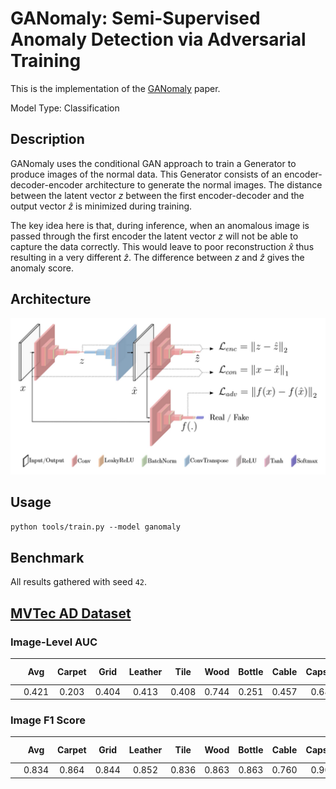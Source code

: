 # GANomaly: Semi-Supervised Anomaly Detection via Adversarial Training

This is the implementation of the [GANomaly](https://arxiv.org/abs/1805.06725) paper.

Model Type: Classification

## Description

GANomaly uses the conditional GAN approach to train a Generator to produce images of the normal data. This Generator consists of an encoder-decoder-encoder architecture to generate the normal images. The distance between the latent vector $z$ between the first encoder-decoder and the output vector $\hat{z}$ is minimized during training.

The key idea here is that, during inference, when an anomalous image is passed through the first encoder the latent vector $z$ will not be able to capture the data correctly. This would leave to poor reconstruction $\hat{x}$ thus resulting in a very different $\hat{z}$. The difference between $z$ and $\hat{z}$ gives the anomaly score.

## Architecture

![GANomaly Architecture](../../../../../docs/source/images/ganomaly/architecture.jpg "GANomaly Architecture")

## Usage

`python tools/train.py --model ganomaly`

## Benchmark

All results gathered with seed `42`.

## [MVTec AD Dataset](https://www.mvtec.com/company/research/datasets/mvtec-ad)

### Image-Level AUC

|     |  Avg  | Carpet | Grid  | Leather | Tile  | Wood  | Bottle | Cable | Capsule | Hazelnut | Metal Nut | Pill  | Screw | Toothbrush | Transistor | Zipper |
| --- | :---: | :----: | :---: | :-----: | :---: | :---: | :----: | :---: | :-----: | :------: | :-------: | :---: | :---: | :--------: | :--------: | :----: |
|     | 0.421 | 0.203  | 0.404 |  0.413  | 0.408 | 0.744 | 0.251  | 0.457 |  0.682  |  0.537   |   0.270   | 0.472 | 0.231 |   0.372    |   0.440    | 0.434  |

### Image F1 Score

|     |  Avg  | Carpet | Grid  | Leather | Tile  | Wood  | Bottle | Cable | Capsule | Hazelnut | Metal Nut | Pill  | Screw | Toothbrush | Transistor | Zipper |
| --- | :---: | :----: | :---: | :-----: | :---: | :---: | :----: | :---: | :-----: | :------: | :-------: | :---: | :---: | :--------: | :--------: | :----: |
|     | 0.834 | 0.864  | 0.844 |  0.852  | 0.836 | 0.863 | 0.863  | 0.760 |  0.905  |  0.777   |   0.894   | 0.916 | 0.853 |   0.833    |   0.571    | 0.881  |
